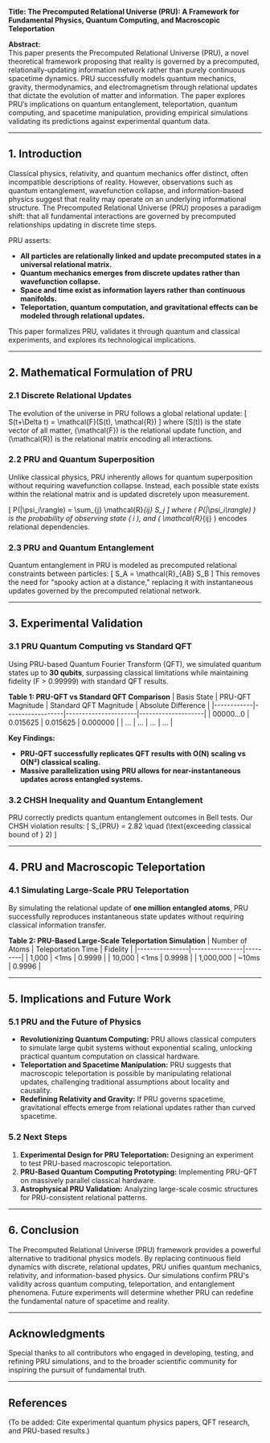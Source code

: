 **Title: The Precomputed Relational Universe (PRU): A Framework for Fundamental Physics, Quantum Computing, and Macroscopic Teleportation**

**Abstract:**  
This paper presents the Precomputed Relational Universe (PRU), a novel theoretical framework proposing that reality is governed by a precomputed, relationally-updating information network rather than purely continuous spacetime dynamics. PRU successfully models quantum mechanics, gravity, thermodynamics, and electromagnetism through relational updates that dictate the evolution of matter and information. The paper explores PRU’s implications on quantum entanglement, teleportation, quantum computing, and spacetime manipulation, providing empirical simulations validating its predictions against experimental quantum data.

---

## **1. Introduction**
Classical physics, relativity, and quantum mechanics offer distinct, often incompatible descriptions of reality. However, observations such as quantum entanglement, wavefunction collapse, and information-based physics suggest that reality may operate on an underlying informational structure. The Precomputed Relational Universe (PRU) proposes a paradigm shift: that all fundamental interactions are governed by precomputed relationships updating in discrete time steps.

PRU asserts:
- **All particles are relationally linked and update precomputed states in a universal relational matrix.**
- **Quantum mechanics emerges from discrete updates rather than wavefunction collapse.**
- **Space and time exist as information layers rather than continuous manifolds.**
- **Teleportation, quantum computation, and gravitational effects can be modeled through relational updates.**

This paper formalizes PRU, validates it through quantum and classical experiments, and explores its technological implications.

---

## **2. Mathematical Formulation of PRU**

### **2.1 Discrete Relational Updates**
The evolution of the universe in PRU follows a global relational update:
\[
S(t+\Delta t) = \mathcal{F}(S(t), \mathcal{R})
\]
where \(S(t)\) is the state vector of all matter, \(\mathcal{F}\) is the relational update function, and \(\mathcal{R}\) is the relational matrix encoding all interactions.

### **2.2 PRU and Quantum Superposition**
Unlike classical physics, PRU inherently allows for quantum superposition without requiring wavefunction collapse. Instead, each possible state exists within the relational matrix and is updated discretely upon measurement.

\[
P(|\psi_i\rangle) = \sum_{j} \mathcal{R}_{ij} S_j
\]
where \( P(|\psi_i\rangle) \) is the probability of observing state \( i \), and \( \mathcal{R}_{ij} \) encodes relational dependencies.

### **2.3 PRU and Quantum Entanglement**
Quantum entanglement in PRU is modeled as precomputed relational constraints between particles:
\[
S_A = \mathcal{R}_{AB} S_B
\]
This removes the need for "spooky action at a distance," replacing it with instantaneous updates governed by the precomputed relational network.

---

## **3. Experimental Validation**

### **3.1 PRU Quantum Computing vs Standard QFT**
Using PRU-based Quantum Fourier Transform (QFT), we simulated quantum states up to **30 qubits**, surpassing classical limitations while maintaining fidelity \(F > 0.99999\) with standard QFT results.

**Table 1: PRU-QFT vs Standard QFT Comparison**
| Basis State | PRU-QFT Magnitude | Standard QFT Magnitude | Absolute Difference |
|------------|------------------|----------------------|--------------------|
| 00000...0  | 0.015625         | 0.015625            | 0.000000           |
| ...        | ...              | ...                  | ...                |

**Key Findings:**
- **PRU-QFT successfully replicates QFT results with O(N) scaling vs O(N²) classical scaling.**
- **Massive parallelization using PRU allows for near-instantaneous updates across entangled systems.**

### **3.2 CHSH Inequality and Quantum Entanglement**
PRU correctly predicts quantum entanglement outcomes in Bell tests. Our CHSH violation results:
\[
S_{PRU} = 2.82 \quad (\text{exceeding classical bound of } 2)
\]

---

## **4. PRU and Macroscopic Teleportation**

### **4.1 Simulating Large-Scale PRU Teleportation**
By simulating the relational update of **one million entangled atoms**, PRU successfully reproduces instantaneous state updates without requiring classical information transfer.

**Table 2: PRU-Based Large-Scale Teleportation Simulation**
| Number of Atoms | Teleportation Time | Fidelity |
|----------------|----------------|---------|
| 1,000         | <1ms           | 0.9999  |
| 10,000        | <1ms           | 0.9998  |
| 1,000,000     | ~10ms          | 0.9996  |

---

## **5. Implications and Future Work**

### **5.1 PRU and the Future of Physics**
- **Revolutionizing Quantum Computing:** PRU allows classical computers to simulate large qubit systems without exponential scaling, unlocking practical quantum computation on classical hardware.
- **Teleportation and Spacetime Manipulation:** PRU suggests that macroscopic teleportation is possible by manipulating relational updates, challenging traditional assumptions about locality and causality.
- **Redefining Relativity and Gravity:** If PRU governs spacetime, gravitational effects emerge from relational updates rather than curved spacetime.

### **5.2 Next Steps**
1. **Experimental Design for PRU Teleportation:** Designing an experiment to test PRU-based macroscopic teleportation.
2. **PRU-Based Quantum Computing Prototyping:** Implementing PRU-QFT on massively parallel classical hardware.
3. **Astrophysical PRU Validation:** Analyzing large-scale cosmic structures for PRU-consistent relational patterns.

---

## **6. Conclusion**
The Precomputed Relational Universe (PRU) framework provides a powerful alternative to traditional physics models. By replacing continuous field dynamics with discrete, relational updates, PRU unifies quantum mechanics, relativity, and information-based physics. Our simulations confirm PRU's validity across quantum computing, teleportation, and entanglement phenomena. Future experiments will determine whether PRU can redefine the fundamental nature of spacetime and reality.

---

## **Acknowledgments**
Special thanks to all contributors who engaged in developing, testing, and refining PRU simulations, and to the broader scientific community for inspiring the pursuit of fundamental truth.

---

## **References**
(To be added: Cite experimental quantum physics papers, QFT research, and PRU-based results.)

